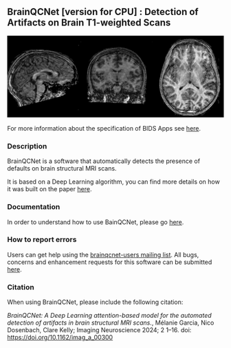 ## BrainQCNet [version for CPU] : Detection of Artifacts on Brain T1-weighted Scans
<img src="https://github.com/garciaml/BrainQCNet/blob/master/T1_low_quality_2.jpg" width="3000px">

For more information about the specification of BIDS Apps see [here](https://docs.google.com/document/d/1E1Wi5ONvOVVnGhj21S1bmJJ4kyHFT7tkxnV3C23sjIE/).

### Description
BrainQCNet is a software that automatically detects the presence of defaults on brain structural MRI scans. 

It is based on a Deep Learning algorithm, you can find more details on how it was built on the paper [here](https://link-to-preprint.com).

### Documentation
In order to understand how to use BainQCNet, please go [here](https://github.com/garciaml/BrainQCNet).

### How to report errors
Users can get help using the [brainqcnet-users mailing list](https://groups.google.com/g/brainqcnet-users).
All bugs, concerns and enhancement requests for this software can be submitted [here](https://github.com/garciaml/BrainQCNet_CPU/issues).

### Citation
When using BrainQCNet, please include the following citation:

*BrainQCNet: A Deep Learning attention-based model for the automated detection of artifacts in brain structural MRI scans.*, Mélanie Garcia, Nico Dosenbach, Clare Kelly;  Imaging Neuroscience 2024; 2 1–16. doi: https://doi.org/10.1162/imag_a_00300

